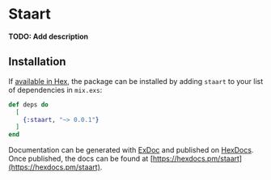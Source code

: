 # Staart

**TODO: Add description**

## Installation

If [available in Hex](https://hex.pm/docs/publish), the package can be installed
by adding `staart` to your list of dependencies in `mix.exs`:

```elixir
def deps do
  [
    {:staart, "~> 0.0.1"}
  ]
end
```

Documentation can be generated with [ExDoc](https://github.com/elixir-lang/ex_doc)
and published on [HexDocs](https://hexdocs.pm). Once published, the docs can
be found at [https://hexdocs.pm/staart](https://hexdocs.pm/staart).
